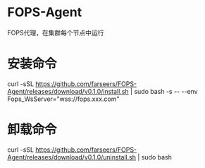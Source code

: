 # FOPS-Agent
FOPS代理，在集群每个节点中运行

# 安装命令
curl -sSL https://github.com/farseers/FOPS-Agent/releases/download/v0.1.0/install.sh | sudo bash -s -- --env Fops_WsServer="wss://fops.xxx.com"

# 卸载命令
curl -sSL https://github.com/farseers/FOPS-Agent/releases/download/v0.1.0/uninstall.sh | sudo bash